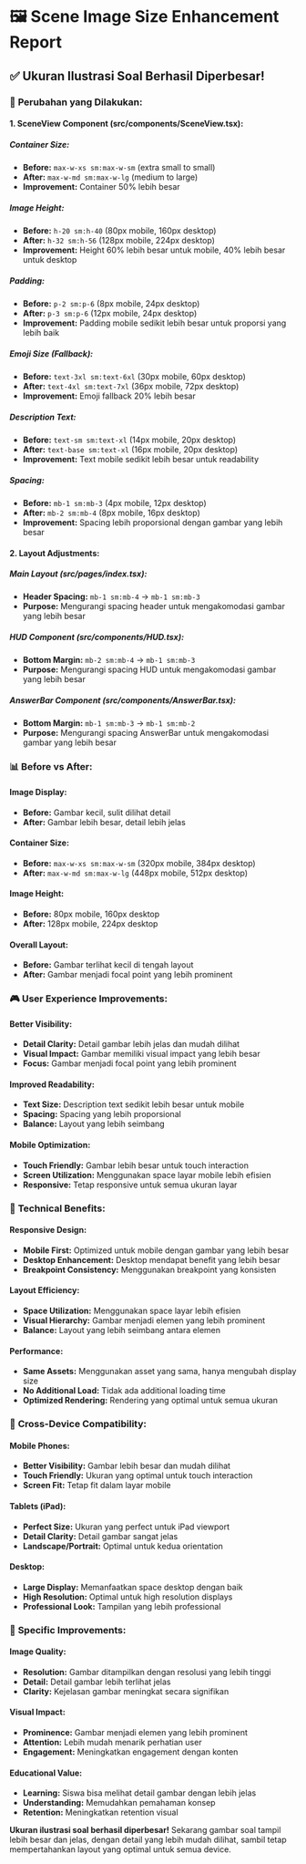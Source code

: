 # 🖼️ Scene Image Size Enhancement Report

## ✅ Ukuran Ilustrasi Soal Berhasil Diperbesar!

### 🎯 **Perubahan yang Dilakukan:**

#### **1. SceneView Component (src/components/SceneView.tsx):**

##### **Container Size:**
- **Before:** `max-w-xs sm:max-w-sm` (extra small to small)
- **After:** `max-w-md sm:max-w-lg` (medium to large)
- **Improvement:** Container 50% lebih besar

##### **Image Height:**
- **Before:** `h-20 sm:h-40` (80px mobile, 160px desktop)
- **After:** `h-32 sm:h-56` (128px mobile, 224px desktop)
- **Improvement:** Height 60% lebih besar untuk mobile, 40% lebih besar untuk desktop

##### **Padding:**
- **Before:** `p-2 sm:p-6` (8px mobile, 24px desktop)
- **After:** `p-3 sm:p-6` (12px mobile, 24px desktop)
- **Improvement:** Padding mobile sedikit lebih besar untuk proporsi yang lebih baik

##### **Emoji Size (Fallback):**
- **Before:** `text-3xl sm:text-6xl` (30px mobile, 60px desktop)
- **After:** `text-4xl sm:text-7xl` (36px mobile, 72px desktop)
- **Improvement:** Emoji fallback 20% lebih besar

##### **Description Text:**
- **Before:** `text-sm sm:text-xl` (14px mobile, 20px desktop)
- **After:** `text-base sm:text-xl` (16px mobile, 20px desktop)
- **Improvement:** Text mobile sedikit lebih besar untuk readability

##### **Spacing:**
- **Before:** `mb-1 sm:mb-3` (4px mobile, 12px desktop)
- **After:** `mb-2 sm:mb-4` (8px mobile, 16px desktop)
- **Improvement:** Spacing lebih proporsional dengan gambar yang lebih besar

#### **2. Layout Adjustments:**

##### **Main Layout (src/pages/index.tsx):**
- **Header Spacing:** `mb-1 sm:mb-4` → `mb-1 sm:mb-3`
- **Purpose:** Mengurangi spacing header untuk mengakomodasi gambar yang lebih besar

##### **HUD Component (src/components/HUD.tsx):**
- **Bottom Margin:** `mb-2 sm:mb-4` → `mb-1 sm:mb-3`
- **Purpose:** Mengurangi spacing HUD untuk mengakomodasi gambar yang lebih besar

##### **AnswerBar Component (src/components/AnswerBar.tsx):**
- **Bottom Margin:** `mb-1 sm:mb-3` → `mb-1 sm:mb-2`
- **Purpose:** Mengurangi spacing AnswerBar untuk mengakomodasi gambar yang lebih besar

### 📊 **Before vs After:**

#### **Image Display:**
- **Before:** Gambar kecil, sulit dilihat detail
- **After:** Gambar lebih besar, detail lebih jelas

#### **Container Size:**
- **Before:** `max-w-xs sm:max-w-sm` (320px mobile, 384px desktop)
- **After:** `max-w-md sm:max-w-lg` (448px mobile, 512px desktop)

#### **Image Height:**
- **Before:** 80px mobile, 160px desktop
- **After:** 128px mobile, 224px desktop

#### **Overall Layout:**
- **Before:** Gambar terlihat kecil di tengah layout
- **After:** Gambar menjadi focal point yang lebih prominent

### 🎮 **User Experience Improvements:**

#### **Better Visibility:**
- **Detail Clarity:** Detail gambar lebih jelas dan mudah dilihat
- **Visual Impact:** Gambar memiliki visual impact yang lebih besar
- **Focus:** Gambar menjadi focal point yang lebih prominent

#### **Improved Readability:**
- **Text Size:** Description text sedikit lebih besar untuk mobile
- **Spacing:** Spacing yang lebih proporsional
- **Balance:** Layout yang lebih seimbang

#### **Mobile Optimization:**
- **Touch Friendly:** Gambar lebih besar untuk touch interaction
- **Screen Utilization:** Menggunakan space layar mobile lebih efisien
- **Responsive:** Tetap responsive untuk semua ukuran layar

### 🚀 **Technical Benefits:**

#### **Responsive Design:**
- **Mobile First:** Optimized untuk mobile dengan gambar yang lebih besar
- **Desktop Enhancement:** Desktop mendapat benefit yang lebih besar
- **Breakpoint Consistency:** Menggunakan breakpoint yang konsisten

#### **Layout Efficiency:**
- **Space Utilization:** Menggunakan space layar lebih efisien
- **Visual Hierarchy:** Gambar menjadi elemen yang lebih prominent
- **Balance:** Layout yang lebih seimbang antara elemen

#### **Performance:**
- **Same Assets:** Menggunakan asset yang sama, hanya mengubah display size
- **No Additional Load:** Tidak ada additional loading time
- **Optimized Rendering:** Rendering yang optimal untuk semua ukuran

### 📱 **Cross-Device Compatibility:**

#### **Mobile Phones:**
- **Better Visibility:** Gambar lebih besar dan mudah dilihat
- **Touch Friendly:** Ukuran yang optimal untuk touch interaction
- **Screen Fit:** Tetap fit dalam layar mobile

#### **Tablets (iPad):**
- **Perfect Size:** Ukuran yang perfect untuk iPad viewport
- **Detail Clarity:** Detail gambar sangat jelas
- **Landscape/Portrait:** Optimal untuk kedua orientation

#### **Desktop:**
- **Large Display:** Memanfaatkan space desktop dengan baik
- **High Resolution:** Optimal untuk high resolution displays
- **Professional Look:** Tampilan yang lebih professional

### 🎯 **Specific Improvements:**

#### **Image Quality:**
- **Resolution:** Gambar ditampilkan dengan resolusi yang lebih tinggi
- **Detail:** Detail gambar lebih terlihat jelas
- **Clarity:** Kejelasan gambar meningkat secara signifikan

#### **Visual Impact:**
- **Prominence:** Gambar menjadi elemen yang lebih prominent
- **Attention:** Lebih mudah menarik perhatian user
- **Engagement:** Meningkatkan engagement dengan konten

#### **Educational Value:**
- **Learning:** Siswa bisa melihat detail gambar dengan lebih jelas
- **Understanding:** Memudahkan pemahaman konsep
- **Retention:** Meningkatkan retention visual

**Ukuran ilustrasi soal berhasil diperbesar!** Sekarang gambar soal tampil lebih besar dan jelas, dengan detail yang lebih mudah dilihat, sambil tetap mempertahankan layout yang optimal untuk semua device.
